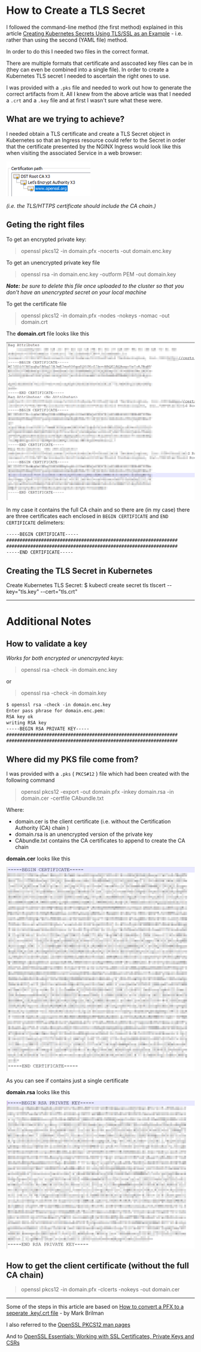 ﻿# How to Create a TLS Secret

I followed the command-line method (the first method) explained in this article [Creating Kubernetes Secrets Using TLS/SSL as an Example](https://shocksolution.com/2018/12/14/creating-kubernetes-secrets-using-tls-ssl-as-an-example/) - i.e. rather than using the second (YAML file) method.

In order to do this I needed two files in the correct format.

There are multiple formats that certificate and asscoated key files can be in (they can even be combined into a single file). In order to create a Kubernetes TLS secret I needed to ascertain the right ones to use.

I was provided with a `.pks` file and needed to work out how to generate the correct artifacts from it. All I knew from the above article was that I needed a `.crt` and a `.key` file and at first I wasn't sure what these were.

## What are we trying to achieve?

I needed obtain a TLS certificate and create a TLS Secret object in Kubernetes so that an Ingress resource could refer to the Secret in order that the certificate presented by the NGINX Ingress would look like this when visiting the associated Service in a web browser:

![Image](cert-path.png?raw=true)

_(i.e. the TLS/HTTPS certificate should include the CA chain.)_

## Geting the right files

To get an encrypted private key:
> openssl pkcs12 -in domain.pfx -nocerts -out domain.enc.key

To get an unencrypted private key file
> openssl rsa -in domain.enc.key -outform PEM -out domain.key

_**Note:** be sure to delete this file once uploaded to the cluster so that you don't have an unencrypted secret on your local machine_

To get the certificate file
> openssl pkcs12 -in domain.pfx -nodes -nokeys -nomac -out domain.crt

The **domain.crt** file looks like this

![Image](domain.crt.png?raw=true)

In my case it contains the full CA chain and so there are (in my case) there are three certificates each enclosed in `BEGIN CERTIFICATE` and `END CERTIFICATE` delimeters:

```
-----BEGIN CERTIFICATE-----
################################################################
################################################################
-----END CERTIFICATE-----
```


## Creating the TLS Secret in Kubernetes

Create Kubernetes TLS Secret:
$ kubectl create secret tls tlscert --key="tls.key" --cert="tls.crt"

---

# Additional Notes

## How to validate a key

_Works for both encrypted or unencrpyted keys_:

> openssl rsa -check -in domain.enc.key

or

> openssl rsa -check -in domain.key

```
$ openssl rsa -check -in domain.enc.key
Enter pass phrase for domain.enc.pem:
RSA key ok
writing RSA key
-----BEGIN RSA PRIVATE KEY-----
################################################################
################################################################
```

## Where did my PKS file come from?

I was provided with a `.pks` ( `PKCS#12` ) file which had been created with the following command

> openssl pkcs12 -export -out domain.pfx -inkey domain.rsa -in domain.cer -certfile CAbundle.txt

Where:

 - domain.cer is the client certificate (i.e. without the Certification Authority (CA) chain )
 - domain.rsa is an unencrypted version of the private key
 - CAbundle.txt contains the CA certificates to append to create the CA chain

**domain.cer** looks like this

![Image](domain.cer.png?raw=true)

As you can see if contains just a single certificate

**domain.rsa** looks like this

![Image](domain.rsa.png?raw=true)

## How to get the client certificate (without the full CA chain)

> openssl pkcs12 -in domain.pfx -clcerts -nokeys -out domain.cer

---
Some of the steps in this article are based on [How to convert a PFX to a seperate .key/.crt file](https://www.markbrilman.nl/2011/08/howto-convert-a-pfx-to-a-seperate-key-crt-file/) - by Mark Brilman

I also referred to the [OpenSSL PKCS12 man pages](https://www.openssl.org/docs/manmaster/man1/openssl-pkcs12.html)

And to [OpenSSL Essentials: Working with SSL Certificates, Private Keys and CSRs](https://www.digitalocean.com/community/tutorials/openssl-essentials-working-with-ssl-certificates-private-keys-and-csrs#convert-certificate-formats)
